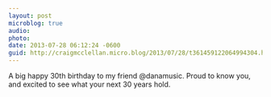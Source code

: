 ```yaml
---
layout: post
microblog: true
audio: 
photo: 
date: 2013-07-28 06:12:24 -0600
guid: http://craigmcclellan.micro.blog/2013/07/28/t361459122064994304.html
---
```

A big happy 30th birthday to my friend @danamusic. Proud to know you, and excited to see what your next 30 years hold.
